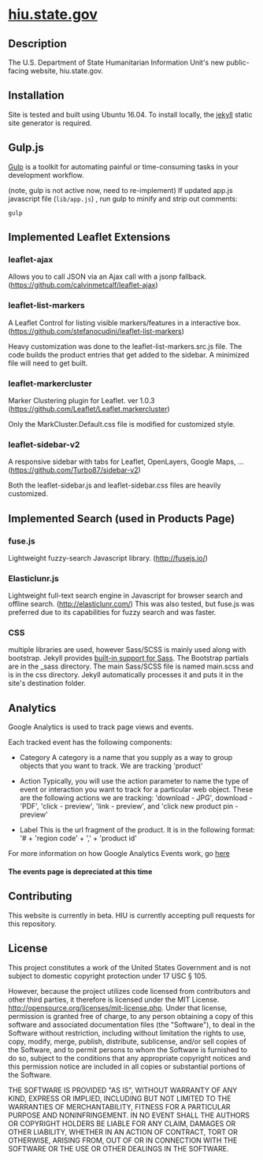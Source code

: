 [hiu.state.gov](hiu.state.gov)
================

## Description

The U.S. Department of State Humanitarian Information Unit's new public-facing website, hiu.state.gov.

## Installation

Site is tested and built using Ubuntu 16.04. To install locally, the [jekyll](https://jekyllrb.com/) static site generator is required.

## Gulp.js

[Gulp](http://gulpjs.com/) is a toolkit for automating painful or time-consuming tasks in your development workflow.

(note, gulp is not active now, need to re-implement)
If updated app.js javascript file (`lib/app.js`) , run gulp to minify and strip out comments:

```
gulp
```

## Implemented Leaflet Extensions

### leaflet-ajax

Allows you to call JSON via an Ajax call with a jsonp fallback. (https://github.com/calvinmetcalf/leaflet-ajax)

### leaflet-list-markers

A Leaflet Control for listing visible markers/features in a interactive box. (https://github.com/stefanocudini/leaflet-list-markers)

Heavy customization was done to the leaflet-list-markers.src.js file. The code builds the product entries that get added to the sidebar. A minimized file will need to get built.

### leaflet-markercluster

Marker Clustering plugin for Leaflet. ver 1.0.3 (https://github.com/Leaflet/Leaflet.markercluster)

Only the MarkCluster.Default.css file is modified for customized style.

### leaflet-sidebar-v2

A responsive sidebar with tabs for Leaflet, OpenLayers, Google Maps, ... (https://github.com/Turbo87/sidebar-v2)

Both the leaflet-sidebar.js and leaflet-sidebar.css files are heavily customized.

## Implemented Search (used in Products Page)

### fuse.js
Lightweight fuzzy-search Javascript library.  (http://fusejs.io/) 

### Elasticlunr.js 
Lightweight full-text search engine in Javascript for browser search and offline search. (http://elasticlunr.com/)
This was also tested, but fuse.js was preferred due to its capabilities for fuzzy search and was faster.

### CSS

multiple libraries are used, however Sass/SCSS is mainly used along with bootstrap. Jekyll provides [built-in support for Sass](https://jekyllrb.com/docs/assets/). The Bootstrap partials are in the _sass directory. The main Sass/SCSS file is named main.scss and is in the css directory. Jekyll automatically processes it and puts it in the site's destination folder.

## Analytics

Google Analytics is used to track page views and events.

Each tracked event has the following components:

- Category
A category is a name that you supply as a way to group objects that you want to track. We are tracking 'product'

- Action
Typically, you will use the action parameter to name the type of event or interaction you want to track for a particular web object. These are the following actions we are tracking: 'download - JPG', download - 'PDF', 'click - preview', 'link - preview', and 'click new product pin - preview'

- Label
This is the url fragment of the product. It is in the following format: '# + 'region code' + ',' + 'product id'

For more information on how Google Analytics Events work, go [here](https://support.google.com/analytics/answer/1033068)


#### The events page is depreciated at this time

## Contributing

This website is currently in beta. HIU is currently accepting pull requests for this repository.

## License
This project constitutes a work of the United States Government and is not subject to domestic copyright protection under 17 USC § 105.

However, because the project utilizes code licensed from contributors and other third parties, it therefore is licensed under the MIT License. http://opensource.org/licenses/mit-license.php. Under that license, permission is granted free of charge, to any person obtaining a copy of this software and associated documentation files (the "Software"), to deal in the Software without restriction, including without limitation the rights to use, copy, modify, merge, publish, distribute, sublicense, and/or sell copies of the Software, and to permit persons to whom the Software is furnished to do so, subject to the conditions that any appropriate copyright notices and this permission notice are included in all copies or substantial portions of the Software.

THE SOFTWARE IS PROVIDED "AS IS", WITHOUT WARRANTY OF ANY KIND, EXPRESS OR IMPLIED, INCLUDING BUT NOT LIMITED TO THE WARRANTIES OF MERCHANTABILITY, FITNESS FOR A PARTICULAR PURPOSE AND NONINFRINGEMENT. IN NO EVENT SHALL THE AUTHORS OR COPYRIGHT HOLDERS BE LIABLE FOR ANY CLAIM, DAMAGES OR OTHER LIABILITY, WHETHER IN AN ACTION OF CONTRACT, TORT OR OTHERWISE, ARISING FROM, OUT OF OR IN CONNECTION WITH THE SOFTWARE OR THE USE OR OTHER DEALINGS IN THE SOFTWARE.
